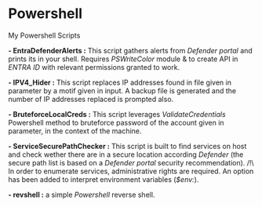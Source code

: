 # Powershell
My Powershell Scripts

**- EntraDefenderAlerts :**
This script gathers alerts from _Defender portal_ and prints its in your shell. Requires _PSWriteColor_ module & to create API in _ENTRA ID_ with relevant permissions granted to work.

**- IPV4_Hider :**
This script replaces IP addresses found in file given in parameter by a motif given in input. A backup file is generated and the number of IP addresses replaced is prompted also.

**- BruteforceLocalCreds :**
This script leverages _ValidateCredentials_ Powershell method to bruteforce password of the account given in parameter, in  the context of the machine.

**- ServiceSecurePathChecker :**
This script is built to find services on host and check wether there are in a secure location according _Defender_ (the secure path list is based on a _Defender portal_ security recommendation).  /!\ In order to enumerate services, administrative rights are required. An option has been added to interpret environment variables (_$env:<Name>_).

**- revshell :**
a simple _Powershell_ reverse shell.
